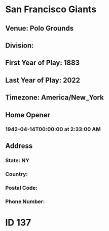 # San Francisco Giants
## Venue: Polo Grounds
## Division: 
## First Year of Play: 1883
## Last Year of Play: 2022
## Timezone: America/New_York
## Home Opener
### 1942-04-14T00:00:00 at 2:33:00 AM
## Address
### 
### State: NY
### Country: 
### Postal Code: 
### Phone Number: 
# ID 137